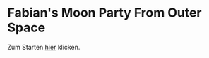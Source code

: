 # Fabian's Moon Party From Outer Space




Zum Starten [hier](https://andybraun.github.io/TP/TrivialCloosuit.html) klicken.

